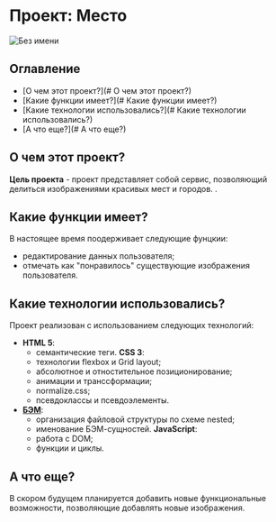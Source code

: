 # Проект: Место
![Без имени](https://user-images.githubusercontent.com/110557132/194109299-1ada497b-7e4a-4e23-92ec-cf59d0d5f663.png)

## Оглавление
- [О чем этот проект?](# О чем этот проект?)
- [Какие функции имеет?](# Какие функции имеет?)
- [Какие технологии использовались?](# Какие технологии использовались?)
- [А что еще?](# А что еще?)

## О чем этот проект?

**Цель проекта** - проект представляет собой сервис, позволяющий делиться изображениями красивых мест и городов. .

## Какие функции имеет?

В настоящее время поодерживает следующие фунцкии:

- редактирование данных пользователя;
- отмечать как "понравилось" существующие изображения пользователя.

## Какие технологии использовались?

Проект реализован с использованием следующих технологий:
- **HTML 5**:
  - семантические теги.
**CSS 3**:
  - технологии flexbox и Grid layout;
  - абсолютное и отностительное позиционирование;
  - анимации и транссформации;
  - normalize.css;
  - псевдоклассы и псевдоэлементы.
- [**БЭМ**]():
  - организация файловой структуры по схеме nested;
  - именование БЭМ-сущностей.
**JavaScript**:
  - работа с DOM;
  - функции и циклы.

## А что еще?

В скором будущем планируется добавить новые функциональные возможности, позволяющие добавлять новые изображения.

